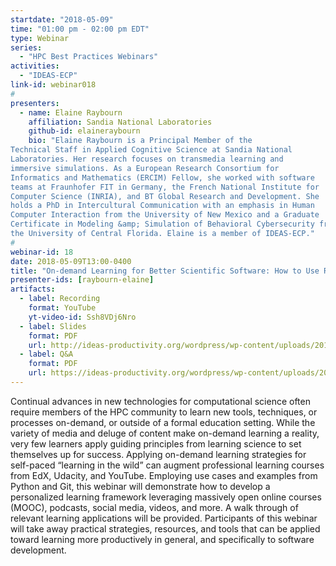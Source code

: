 ```yaml
---
startdate: "2018-05-09"
time: "01:00 pm - 02:00 pm EDT"
type: Webinar
series:
  - "HPC Best Practices Webinars"
activities:
  - "IDEAS-ECP"
link-id: webinar018
#
presenters:
  - name: Elaine Raybourn
    affiliation: Sandia National Laboratories
    github-id: elaineraybourn
    bio: "Elaine Raybourn is a Principal Member of the
Technical Staff in Applied Cognitive Science at Sandia National
Laboratories. Her research focuses on transmedia learning and
immersive simulations. As a European Research Consortium for
Informatics and Mathematics (ERCIM) Fellow, she worked with software
teams at Fraunhofer FIT in Germany, the French National Institute for
Computer Science (INRIA), and BT Global Research and Development. She
holds a PhD in Intercultural Communication with an emphasis in Human
Computer Interaction from the University of New Mexico and a Graduate
Certificate in Modeling &amp; Simulation of Behavioral Cybersecurity from
the University of Central Florida. Elaine is a member of IDEAS-ECP."
#
webinar-id: 18
date: 2018-05-09T13:00-0400
title: "On-demand Learning for Better Scientific Software: How to Use Resources & Technology to Optimize your Productivity"
presenter-ids: [raybourn-elaine]
artifacts:
  - label: Recording
    format: YouTube
    yt-video-id: Ssh8VDj6Nro
  - label: Slides
    format: PDF
    url: http://ideas-productivity.org/wordpress/wp-content/uploads/2018/05/webinar018-slides.pdf
  - label: Q&A
    format: PDF
    url: https://ideas-productivity.org/wordpress/wp-content/uploads/2018/05/webinar018-qa.pdf
---
```

Continual advances in new technologies for computational science often
require members of the HPC community to learn new tools, techniques,
or processes on-demand, or outside of a formal education
setting. While the variety of media and deluge of content make
on-demand learning a reality, very few learners apply guiding
principles from learning science to set themselves up for
success. Applying on-demand learning strategies for self-paced
“learning in the wild” can augment professional learning courses from
EdX, Udacity, and YouTube. Employing use cases and examples from
Python and Git, this webinar will demonstrate how to develop a
personalized learning framework leveraging massively open online
courses (MOOC), podcasts, social media, videos, and more. A walk
through of relevant learning applications will be
provided. Participants of this webinar will take away practical
strategies, resources, and tools that can be applied toward learning
more productively in general, and specifically to software
development.
